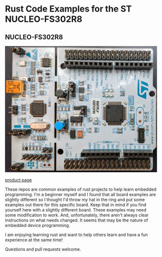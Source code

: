 # Rust Code Examples for the ST NUCLEO-FS302R8

## NUCLEO-FS302R8

![nucleo-fs302r8-img](img/nucleo-f302r8-img.jpg)

[product page](https://www.st.com/en/evaluation-tools/nucleo-f302r8.html)

These repos are common examples of rust projects to help learn embedded
programming. I'm a beginner myself and I found that all board examples are
slightly different so I thought I'd throw my hat in the ring and put
some examples out there for this specific board. Keep that in mind if
you find yourself here with a slightly different board.  These examples
may need some modification to work. And, unfortunately, there aren't
always clear instructions on what needs changed. It seems that may be
the nature of embedded device programming.

I am enjoying learning rust and want to help others learn and have a
fun experience at the same time!

Questions and pull requests welcome.
